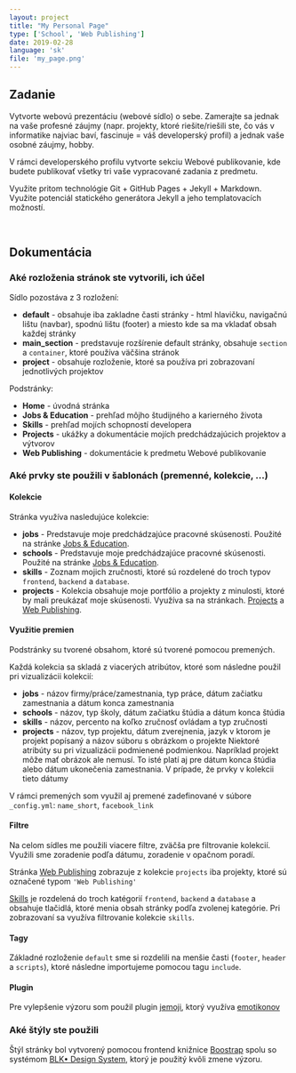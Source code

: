 ```yaml
---
layout: project
title: "My Personal Page"
type: ['School', 'Web Publishing']
date: 2019-02-28
language: 'sk'
file: 'my_page.png'
---
```



## Zadanie

Vytvorte webovú prezentáciu (webové sídlo) o sebe. Zamerajte sa jednak na vaše profesné záujmy (napr. projekty, ktoré 
riešite/riešili ste, čo vás v informatike najviac baví, fascinuje = váš developerský profil) a jednak vaše osobné 
záujmy, hobby.

V rámci developerského profilu vytvorte sekciu Webové publikovanie, kde budete publikovať všetky tri vaše vypracované 
zadania z predmetu.

Využite pritom technológie Git + GitHub Pages + Jekyll + Markdown. Využite potenciál statického generátora Jekyll a 
jeho templatovacích možností.
    
<br>

## Dokumentácia

### Aké rozloženia stránok ste vytvorili, ich účel

Sídlo pozostáva z 3 rozložení:
 * **default** - obsahuje iba zakladne časti stránky - html hlavičku, navigačnú lištu (navbar), spodnú lištu (footer) 
  a miesto kde sa ma vkladať obsah každej stránky
 * **main_section** - predstavuje rozšírenie default stránky, obsahuje `section` a `container`, ktoré používa väčšina 
 stránok
 * **project** - obsahuje rozloženie, ktoré sa používa pri zobrazovaní jednotlivých projektov
 
Podstránky:
 * **Home** - úvodná stránka
 * **Jobs & Education** - prehľad môjho študijného a karierného života
 * **Skills** - prehľad mojích schopností developera
 * **Projects** - ukážky a dokumentácie mojích predchádzajúcich projektov a výtvorov
 * **Web Publishing** - dokumentácie k predmetu Webové publikovanie

### Aké prvky ste použili v šablonách (premenné, kolekcie, ...)

#### Kolekcie
Stránka využíva nasledujúce kolekcie:
 * **jobs** - Predstavuje moje predchádzajúce pracovné skúsenosti. Použité na stránke 
 [Jobs & Education](/jobs_and_education).
 * **schools** - Predstavuje moje predchádzajúce pracovné skúsenosti. Použité na stránke 
 [Jobs & Education](/jobs_and_education).
 * **skills** - Zoznam mojich zručnosti, ktoré sú rozdelené do troch typov `frontend`, `backend` a `database`.
 * **projects** - Kolekcia obsahuje moje portfólio a projekty z minulosti, ktoré by mali preukázať moje skúsenosti. 
 Využíva sa na stránkach.
 [Projects](/projects) a [Web Publishing](/wpub_projects).

#### Využitie premien

Podstránky su tvorené obsahom, ktoré sú tvorené pomocou premených.

Každá kolekcia sa skladá z viacerých atribútov, ktoré som následne použil pri vizualizácii kolekcií:
 * **jobs** - názov firmy/práce/zamestnania, typ práce, dátum začiatku zamestnania a dátum konca zamestnania
 * **schools** - názov, typ školy, dátum začiatku štúdia a dátum konca štúdia 
 * **skills** - názov, percento na koľko zručnosť ovládam a typ zručnosti
 * **projects** - názov, typ projektu, dátum zverejnenia, jazyk v ktorom je projekt popísaný a názov súboru s obrázkom 
 o projekte
Niektoré atribúty su pri vizualizácii podmienené podmienkou. Napríklad projekt môže mať obrázok ale nemusí. To isté 
platí aj pre dátum konca štúdia alebo dátum ukonečenia zamestnania. V prípade, že prvky v kolekcii tieto dátumy 
 
V rámci premených som využil aj premené zadefinované v súbore `_config.yml`: `name_short`, `facebook_link` 
                                                                         

#### Filtre

Na celom sídles me použili viacere filtre, zväčša pre filtrovanie kolekcií. Využili sme zoradenie podľa 
dátumu, zoradenie v opačnom poradí.

Stránka [Web Publishing](/wpub_projects) zobrazuje z kolekcie `projects` iba projekty, ktoré sú označené 
typom `'Web Publishing'`

[Skills](/skills) je rozdelená do troch katégorií `frontend`, `backend` a `database` a obsahuje tlačidlá, ktoré
menia obsah stránky podľa zvolenej kategórie. Pri zobrazovaní sa využíva filtrovanie kolekcie `skills`.

#### Tagy

Základné rozloženie `default` sme si rozdelili na menšie časti (`footer`, `header` a `scripts`), ktoré následne 
importujeme pomocou tagu `include`.

#### Plugin

Pre vylepšenie výzoru som použil plugin [jemoji](https://github.com/jekyll/jemoji), ktorý využíva 
[emotikonov](https://www.webfx.com/tools/emoji-cheat-sheet/)


### Aké štýly ste použili

Štýl stránky bol vytvorený pomocou frontend knižnice [Boostrap](https://getbootstrap.com/) 
spolu so systémom [BLK• Design System](https://www.creative-tim.com/product/blk-design-system#), ktorý je použitý 
kvôli zmene výzoru.

